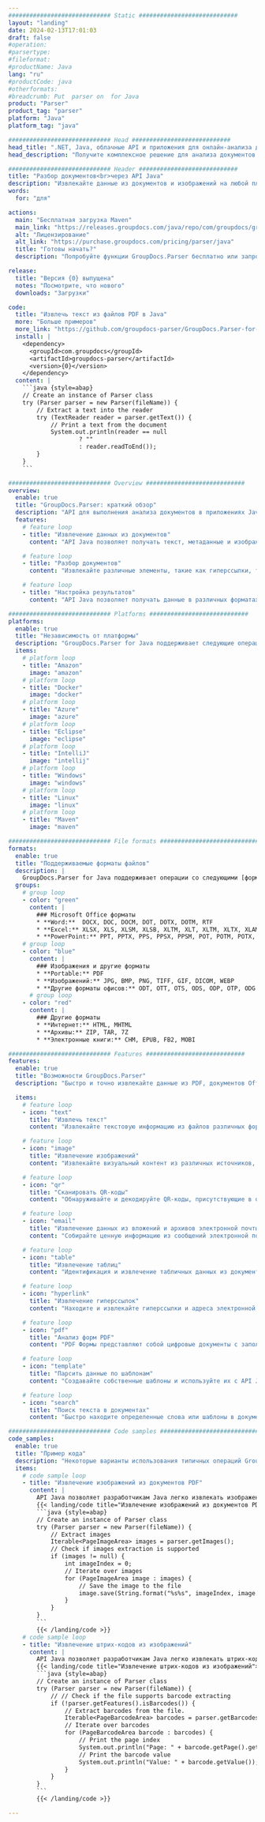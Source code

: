 ```yaml
---
############################# Static ############################
layout: "landing"
date: 2024-02-13T17:01:03
draft: false
#operation: 
#parsertype: 
#fileformat: 
#productName: Java
lang: "ru"
#productCode: java
#otherformats: 
#breadcrumb: Put  parser on  for Java
product: "Parser"
product_tag: "parser"
platform: "Java"
platform_tag: "java"

############################# Head ############################
head_title: ".NET, Java, облачные API и приложения для онлайн-анализа документов"
head_description: "Получите комплексное решение для анализа документов для .NET, Java и облачных приложений. Извлекайте данные из форматов документов онлайн с помощью простой функции перетаскивания."

############################# Header ############################
title: "Разбор документов<br>через API Java"
description: "Извлекайте данные из документов и изображений на любой платформе, используя наши гибкие API и решения на базе приложений для программистов и конечных пользователей."
words:
  for: "для"

actions:
  main: "Бесплатная загрузка Maven"
  main_link: "https://releases.groupdocs.com/java/repo/com/groupdocs/groupdocs-parser/"
  alt: "Лицензирование"
  alt_link: "https://purchase.groupdocs.com/pricing/parser/java"
  title: "Готовы начать?"
  description: "Попробуйте функции GroupDocs.Parser бесплатно или запросите лицензию."

release:
  title: "Версия {0} выпущена"
  notes: "Посмотрите, что нового"
  downloads: "Загрузки"

code:
  title: "Извлечь текст из файлов PDF в Java"
  more: "Больше примеров"
  more_link: "https://github.com/groupdocs-parser/GroupDocs.Parser-for-Java"
  install: |
    <dependency>
      <groupId>com.groupdocs</groupId>
      <artifactId>groupdocs-parser</artifactId>
      <version>{0}</version>
    </dependency>
  content: |
    ```java {style=abap}  
    // Create an instance of Parser class
    try (Parser parser = new Parser(fileName)) {
        // Extract a text into the reader
        try (TextReader reader = parser.getText()) {
            // Print a text from the document
            System.out.println(reader == null 
                    ? "" 
                    : reader.readToEnd());
        }
    } 
    ```

############################# Overview ############################
overview:
  enable: true
  title: "GroupDocs.Parser: краткий обзор"
  description: "API для выполнения анализа документов в приложениях Java"
  features:
    # feature loop
    - title: "Извлечение данных из документов"
      content: "API Java позволяет получать текст, метаданные и изображения из широкого спектра форматов файлов, таких как документы Office, электронные письма, вложения и архивы. Этот мощный инструмент помогает вам эффективно получать доступ и обрабатывать ценную информацию, содержащуюся в этих файлах, для различных приложений, таких как анализ данных, индексирование поисковыми системами или системы управления контентом."

    # feature loop
    - title: "Разбор документов"
      content: "Извлекайте различные элементы, такие как гиперссылки, таблицы, QR-коды, штрих-коды и данные, из форм PDF. Также анализируйте любую желаемую информацию из документов, используя пользовательские шаблоны."

    # feature loop
    - title: "Настройка результатов"
      content: "API Java позволяет получать данные в различных форматах, таких как необработанные, структурированные, HTML или Markdown. Кроме того, API предлагает функцию поиска определенных слов или фраз в тексте документов."

############################# Platforms ############################
platforms:
  enable: true
  title: "Независимость от платформы"
  description: "GroupDocs.Parser for Java поддерживает следующие операционные системы, платформы и менеджеры пакетов."
  items:
    # platform loop
    - title: "Amazon"
      image: "amazon"
    # platform loop
    - title: "Docker"
      image: "docker"
    # platform loop
    - title: "Azure"
      image: "azure"
    # platform loop
    - title: "Eclipse"
      image: "eclipse"
    # platform loop
    - title: "IntelliJ"
      image: "intellij"
    # platform loop
    - title: "Windows"
      image: "windows"
    # platform loop
    - title: "Linux"
      image: "linux"
    # platform loop
    - title: "Maven"
      image: "maven"

############################# File formats ############################
formats:
  enable: true
  title: "Поддерживаемые форматы файлов"
  description: |
    GroupDocs.Parser for Java поддерживает операции со следующими [форматами файлов](https://docs.groupdocs.com/parser/java/supported-document-formats/).
  groups:
    # group loop
    - color: "green"
      content: |
        ### Microsoft Office форматы
        * **Word:**  DOCX, DOC, DOCM, DOT, DOTX, DOTM, RTF
        * **Excel:** XLSX, XLS, XLSM, XLSB, XLTM, XLT, XLTM, XLTX, XLAM, SXC, SpreadsheetML
        * **PowerPoint:** PPT, PPTX, PPS, PPSX, PPSM, POT, POTM, POTX, PPTM
    # group loop
    - color: "blue"
      content: |
        ### Изображения и другие форматы
        * **Portable:** PDF
        * **Изображений:** JPG, BMP, PNG, TIFF, GIF, DICOM, WEBP
        * **Другие форматы офисов:** ODT, OTT, OTS, ODS, ODP, OTP, ODG
      # group loop
    - color: "red"
      content: |
        ### Другие форматы
        * **Интернет:** HTML, MHTML
        * **Архивы:** ZIP, TAR, 7Z
        * **Электронные книги:** CHM, EPUB, FB2, MOBI

############################# Features ############################
features:
  enable: true
  title: "Возможности GroupDocs.Parser"
  description: "Быстро и точно извлекайте данные из PDF, документов Office и изображений."

  items:
    # feature loop
    - icon: "text"
      title: "Извлечь текст"
      content: "Извлекайте текстовую информацию из файлов различных форматов, таких как офисные документы, файлы PDF и изображения, для удобства чтения и анализа."

    # feature loop
    - icon: "image"
      title: "Извлечение изображений"
      content: "Извлекайте визуальный контент из различных источников, таких как офисные документы и файлы PDF, для удобного доступа и использования."

    # feature loop
    - icon: "qr"
      title: "Сканировать QR-коды"
      content: "Обнаруживайте и декодируйте QR-коды, присутствующие в офисных документах, файлах PDF или визуальном контенте, для эффективного поиска информации."

    # feature loop
    - icon: "email"
      title: "Извлечение данных из вложений и архивов электронной почты"
      content: "Собирайте ценную информацию из сообщений электронной почты, вложенных файлов и источников сжатых данных для эффективного анализа и использования."

    # feature loop
    - icon: "table"
      title: "Извлечение таблиц"
      content: "Идентификация и извлечение табличных данных из документов PDF для организованного анализа и использования."

    # feature loop
    - icon: "hyperlink"
      title: "Извлечение гиперссылок"
      content: "Находите и извлекайте гиперссылки и адреса электронной почты в офисных документах или файлах PDF для эффективного доступа."

    # feature loop
    - icon: "pdf"
      title: "Анализ форм PDF"
      content: "PDF Формы представляют собой цифровые документы с заполняемыми полями для взаимодействия с пользователем, позволяющими вводить информацию в электронном виде. API Java можно использовать для извлечения данных из этих форм для эффективной обработки."

    # feature loop
    - icon: "template"
      title: "Парсить данные по шаблонам"
      content: "Создавайте собственные шаблоны и используйте их с API Java для анализа конкретной информации из файлов PDF, упрощая процессы извлечения данных."

    # feature loop
    - icon: "search"
      title: "Поиск текста в документах"
      content: "Быстро находите определенные слова или шаблоны в документах."

############################# Code samples ############################
code_samples:
  enable: true
  title: "Пример кода"
  description: "Некоторые варианты использования типичных операций GroupDocs.Parser for Java"
  items:
    # code sample loop
    - title: "Извлечение изображений из документов PDF"
      content: |
        API Java позволяет разработчикам Java легко извлекать изображения из документов, выполнив несколько простых шагов.
        {{< landing/code title="Извлечение изображений из документов PDF в Java">}}
        ```java {style=abap}
        // Create an instance of Parser class
        try (Parser parser = new Parser(fileName)) {
            // Extract images
            Iterable<PageImageArea> images = parser.getImages();
            // Check if images extraction is supported
            if (images != null) {
                int imageIndex = 0;
                // Iterate over images
                for (PageImageArea image : images) {
                    // Save the image to the file
                    image.save(String.format("%s%s", imageIndex, image.getFileType().getExtension()));
                }
            }
        }
        ```
        {{< /landing/code >}}
    # code sample loop
    - title: "Извлечение штрих-кодов из изображений"
      content: |
        API Java позволяет разработчикам Java легко извлекать штрих-коды из документов, выполнив несколько простых шагов.
        {{< landing/code title="Извлечение штрих-кодов из изображений">}}
        ```java {style=abap}   
        // Create an instance of Parser class
        try (Parser parser = new Parser(fileName)) {
            // // Check if the file supports barcode extracting
            if (!parser.getFeatures().isBarcodes()) {
                // Extract barcodes from the file.
                Iterable<PageBarcodeArea> barcodes = parser.getBarcodes();
                // Iterate over barcodes
                for (PageBarcodeArea barcode : barcodes) {
                    // Print the page index
                    System.out.println("Page: " + barcode.getPage().getIndex());
                    // Print the barcode value
                    System.out.println("Value: " + barcode.getValue());
                }
            }
        }
        ```
        {{< /landing/code >}}

---
```

